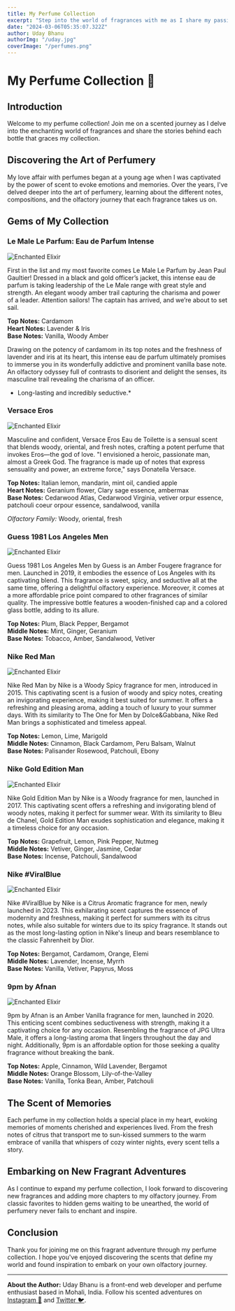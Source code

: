 ```yaml
---
title: My Perfume Collection
excerpt: "Step into the world of fragrances with me as I share my passion for perfumes and explore the scents that define my collection."
date: "2024-03-06T05:35:07.322Z"
author: Uday Bhanu
authorImg: "/uday.jpg"
coverImage: "/perfumes.png"
---
```



# My Perfume Collection 💐

## Introduction

Welcome to my perfume collection! Join me on a scented journey as I delve into the enchanting world of fragrances and share the stories behind each bottle that graces my collection.

## Discovering the Art of Perfumery

My love affair with perfumes began at a young age when I was captivated by the power of scent to evoke emotions and memories. Over the years, I've delved deeper into the art of perfumery, learning about the different notes, compositions, and the olfactory journey that each fragrance takes us on.

## Gems of My Collection

### Le Male Le Parfum: Eau de Parfum Intense
![Enchanted Elixir](/lemale.jpg)

First in the list and my most favorite comes Le Male Le Parfum by Jean Paul Gaultier! Dressed in a black and gold officer’s jacket, this intense eau de parfum is taking leadership of the Le Male range with great style and strength. An elegant woody amber trail capturing the charisma and power of a leader. Attention sailors! The captain has arrived, and we’re about to set sail.

**Top Notes:** Cardamom  
**Heart Notes:** Lavender & Iris  
**Base Notes:** Vanilla, Woody Amber

Drawing on the potency of cardamom in its top notes and the freshness of lavender and iris at its heart, this intense eau de parfum ultimately promises to immerse you in its wonderfully addictive and prominent vanilla base note. An olfactory odyssey full of contrasts to disorient and delight the senses, its masculine trail revealing the charisma of an officer.

* Long-lasting and incredibly seductive.*




### Versace Eros
![Enchanted Elixir](/eros.png)

Masculine and confident, Versace Eros Eau de Toilette is a sensual scent that blends woody, oriental, and fresh notes, crafting a potent perfume that invokes Eros—the god of love. "I envisioned a heroic, passionate man, almost a Greek God. The fragrance is made up of notes that express sensuality and power, an extreme force," says Donatella Versace.

**Top Notes:** Italian lemon, mandarin, mint oil, candied apple  
**Heart Notes:** Geranium flower, Clary sage essence, ambermax  
**Base Notes:** Cedarwood Atlas, Cedarwood Virginia, vetiver orpur essence, patchouli coeur orpour essence, sandalwood, vanilla

*Olfactory Family:* Woody, oriental, fresh




### Guess 1981 Los Angeles Men
![Enchanted Elixir](/guess.jpg)

Guess 1981 Los Angeles Men by Guess is an Amber Fougere fragrance for men. Launched in 2019, it embodies the essence of Los Angeles with its captivating blend. This fragrance is sweet, spicy, and seductive all at the same time, offering a delightful olfactory experience. Moreover, it comes at a more affordable price point compared to other fragrances of similar quality. The impressive bottle features a wooden-finished cap and a colored glass bottle, adding to its allure.

**Top Notes:** Plum, Black Pepper, Bergamot  
**Middle Notes:** Mint, Ginger, Geranium  
**Base Notes:** Tobacco, Amber, Sandalwood, Vetiver



### Nike Red Man
![Enchanted Elixir](/red.jpg)

Nike Red Man by Nike is a Woody Spicy fragrance for men, introduced in 2015. This captivating scent is a fusion of woody and spicy notes, creating an invigorating experience, making it best suited for summer. It offers a refreshing and pleasing aroma, adding a touch of luxury to your summer days. With its similarity to The One for Men by Dolce&Gabbana, Nike Red Man brings a sophisticated and timeless appeal.

**Top Notes:** Lemon, Lime, Marigold  
**Middle Notes:** Cinnamon, Black Cardamom, Peru Balsam, Walnut  
**Base Notes:** Palisander Rosewood, Patchouli, Ebony

### Nike Gold Edition Man
![Enchanted Elixir](/gold.jpg)

Nike Gold Edition Man by Nike is a Woody fragrance for men, launched in 2017. This captivating scent offers a refreshing and invigorating blend of woody notes, making it perfect for summer wear. With its similarity to Bleu de Chanel, Gold Edition Man exudes sophistication and elegance, making it a timeless choice for any occasion.

**Top Notes:** Grapefruit, Lemon, Pink Pepper, Nutmeg  
**Middle Notes:** Vetiver, Ginger, Jasmine, Cedar  
**Base Notes:** Incense, Patchouli, Sandalwood

### Nike #ViralBlue
![Enchanted Elixir](/viral-blue.jpg)

Nike #ViralBlue by Nike is a Citrus Aromatic fragrance for men, newly launched in 2023. This exhilarating scent captures the essence of modernity and freshness, making it perfect for summers with its citrus notes, while also suitable for winters due to its spicy fragrance. It stands out as the most long-lasting option in Nike's lineup and bears resemblance to the classic Fahrenheit by Dior.

**Top Notes:** Bergamot, Cardamom, Orange, Elemi  
**Middle Notes:** Lavender, Incense, Myrrh  
**Base Notes:** Vanilla, Vetiver, Papyrus, Moss

### 9pm by Afnan
![Enchanted Elixir](/9pm.jpg)

9pm by Afnan is an Amber Vanilla fragrance for men, launched in 2020. This enticing scent combines seductiveness with strength, making it a captivating choice for any occasion. Resembling the fragrance of JPG Ultra Male, it offers a long-lasting aroma that lingers throughout the day and night. Additionally, 9pm is an affordable option for those seeking a quality fragrance without breaking the bank.

**Top Notes:** Apple, Cinnamon, Wild Lavender, Bergamot  
**Middle Notes:** Orange Blossom, Lily-of-the-Valley  
**Base Notes:** Vanilla, Tonka Bean, Amber, Patchouli


## The Scent of Memories

Each perfume in my collection holds a special place in my heart, evoking memories of moments cherished and experiences lived. From the fresh notes of citrus that transport me to sun-kissed summers to the warm embrace of vanilla that whispers of cozy winter nights, every scent tells a story.

## Embarking on New Fragrant Adventures

As I continue to expand my perfume collection, I look forward to discovering new fragrances and adding more chapters to my olfactory journey. From classic favorites to hidden gems waiting to be unearthed, the world of perfumery never fails to enchant and inspire.

## Conclusion

Thank you for joining me on this fragrant adventure through my perfume collection. I hope you've enjoyed discovering the scents that define my world and found inspiration to embark on your own olfactory journey.

---

**About the Author:** Uday Bhanu is a front-end web developer and perfume enthusiast based in Mohali, India. Follow his scented adventures on [Instagram 📸](https://www.instagram.com/udaypapi/) and [Twitter 🐦](https://twitter.com/udaypapi).


